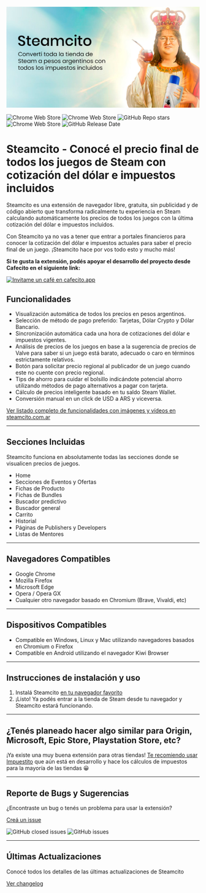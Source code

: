 
![Steamcito](/steamcito-hero.jpg)

![Chrome Web Store](https://img.shields.io/chrome-web-store/users/fcjljapncagfmfhdkccgnbkgdpbcefcj?label=Usuarios) 
![Chrome Web Store](https://img.shields.io/chrome-web-store/rating/fcjljapncagfmfhdkccgnbkgdpbcefcj?label=Rating) 
![GitHub Repo stars](https://img.shields.io/github/stars/emilianog94/Steamcito-Precios-Steam-Argentina-Impuestos-Incluidos?label=Stars) 
![Chrome Web Store](https://img.shields.io/chrome-web-store/v/fcjljapncagfmfhdkccgnbkgdpbcefcj?label=Versi%C3%B3n%20Actual)
![GitHub Release Date](https://img.shields.io/github/release-date/emilianog94/Steamcito-Precios-Steam-Argentina-Impuestos-Incluidos?label=Fecha)


# Steamcito - Conocé el precio final de todos los juegos de Steam con cotización del dólar e impuestos incluidos
Steamcito es una extensión de navegador libre, gratuita, sin publicidad y de código abierto que transforma radicalmente tu experiencia en Steam calculando automáticamente los precios  de todos los juegos con la última cotización del dólar e impuestos incluidos.

Con Steamcito ya no vas a tener que entrar a portales financieros para conocer la cotización del dólar e impuestos actuales para saber el precio final de un juego. ¡Steamcito hace por vos todo esto y mucho más!

**Si te gusta la extensión, podés apoyar el desarrollo del proyecto desde Cafecito en el siguiente link:**

[![Invitame un café en cafecito.app](https://cdn.cafecito.app/imgs/buttons/button_6.svg)](https://cafecito.app/steamcito)


## Funcionalidades
- Visualización automática de todos los precios en pesos argentinos.
- Selección de método de pago preferido: Tarjetas, Dólar Crypto y Dólar Bancario.
- Sincronización automática cada una hora de cotizaciones del dólar e impuestos vigentes.
- Análisis de precios de los juegos en base a la sugerencia de precios de Valve para saber si un juego está barato, adecuado o caro en términos estrictamente relativos.
- Botón para solicitar precio regional al publicador de un juego cuando este no cuente con precio regional.
- Tips de ahorro para cuidar el bolsillo indicándote potencial ahorro utilizando métodos de pago alternativos a pagar con tarjeta.
- Cálculo de precios inteligente basado en tu saldo Steam Wallet.
- Conversión manual en un click de USD a ARS y viceversa.

[Ver listado completo de funcionalidades con imágenes y vídeos en steamcito.com.ar](https://www.steamcito.com.ar)

***

## Secciones Incluidas
Steamcito funciona en absolutamente todas las secciones donde se visualicen precios de juegos.
- Home
- Secciones de Eventos y Ofertas
- Fichas de Producto 
- Fichas de Bundles 
- Buscador predictivo
- Buscador general 
- Carrito 
- Historial 
- Páginas de Publishers y Developers
- Listas de Mentores

***

## Navegadores Compatibles
- Google Chrome
- Mozilla Firefox
- Microsoft Edge
- Opera / Opera GX
- Cualquier otro navegador basado en Chromium (Brave, Vivaldi, etc)

***

## Dispositivos Compatibles
- Compatible en Windows, Linux y Mac utilizando navegadores basados en Chromium o Firefox
- Compatible en Android utilizando el navegador Kiwi Browser

***

## Instrucciones de instalación y uso
1. Instalá Steamcito [en tu navegador favorito](https://www.steamcito.com.ar)
2. ¡Listo! Ya podés entrar a la tienda de Steam desde tu navegador y Steamcito estará funcionando.

***

## ¿Tenés planeado hacer algo similar para Origin, Microsoft, Epic Store, Playstation Store, etc?
¡Ya existe una muy buena extensión para otras tiendas! <a href="https://github.com/lucasromerodb/impuestito">Te recomiendo usar Impuestito</a> que aún está en desarrollo y hace los cálculos de impuestos para la mayoría de las tiendas 😀

***

## Reporte de Bugs y Sugerencias
¿Encontraste un bug o tenés un problema para usar la extensión?

[Creá un issue](https://github.com/emilianog94/Steamcito-Precios-Steam-Argentina-Impuestos-Incluidos/issues)

![GitHub closed issues](https://img.shields.io/github/issues-closed/emilianog94/Steamcito-Precios-Steam-Argentina-Impuestos-Incluidos?color=green&label=issues%20solucionados)
![GitHub issues](https://img.shields.io/github/issues-raw/emilianog94/Steamcito-Precios-Steam-Argentina-Impuestos-Incluidos?color=yellow&label=issues%20actuales)

***

## Últimas Actualizaciones
Conocé todos los detalles de las últimas actualizaciones de Steamcito

[Ver changelog](https://steamcito.com.ar/changelog)
